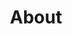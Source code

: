 ---
title: "About"
layout: "about"
url: "/about/"
summary: about me
ShowToc: false
hidemeta: true
comments: false
cover:
    image: choso.jpg
    alt: Image Loading
weight: 1
---